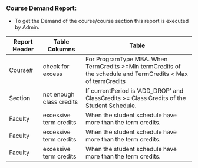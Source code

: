 ### Course Demand Report:
-	To get the Demand of the course/course section this report is executed by Admin.

|Report Header|Table Cokumns| Table |
|--------------------- |--------------------- |-----------------|
|Course#       | check for excess     | For ProgramType MBA. When TermCredits >=Min termCredits of the schedule and TermCredits < Max of termCredits
|Section         |not enough class credits|If currentPeriod is 'ADD_DROP' and ClassCredits >= Class Credits of the Student Schedule.   
|Faculty      |excessive term credits|When the student schedule have more than the term credits.
|Faculty      |excessive term credits|When the student schedule have more than the term credits.
|Faculty      |excessive term credits|When the student schedule have more than the term credits.
